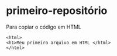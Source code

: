 # primeiro-repositório
Para copiar o código em HTML
```
<html>
<h1>Meu primeiro arquivo em HTML </html>
</html>
```
